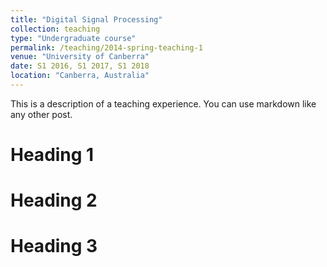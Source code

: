 ```yaml
---
title: "Digital Signal Processing"
collection: teaching
type: "Undergraduate course"
permalink: /teaching/2014-spring-teaching-1
venue: "University of Canberra"
date: S1 2016, S1 2017, S1 2018
location: "Canberra, Australia"
---
```


This is a description of a teaching experience. You can use markdown like any other post.

Heading 1
======

Heading 2
======

Heading 3
======
